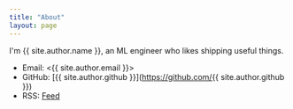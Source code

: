 ```yaml
---
title: "About"
layout: page
---
```


I'm {{ site.author.name }}, an ML engineer who likes shipping useful things.

- Email: <{{ site.author.email }}>
- GitHub: [{{ site.author.github }}](https://github.com/{{ site.author.github }})
- RSS: [Feed](/feed.xml)
